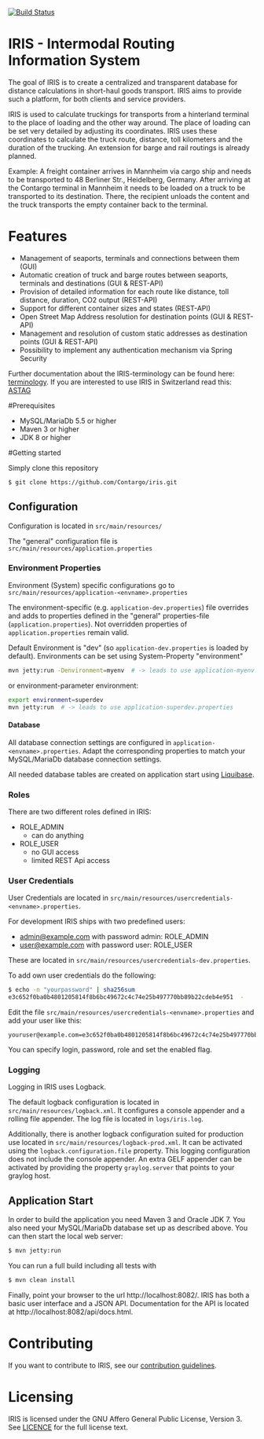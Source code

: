 [![Build Status](https://travis-ci.org/Contargo/iris.svg?branch=master)](https://travis-ci.org/Contargo/iris)

IRIS - Intermodal Routing Information System
=========

The goal of IRIS is to create a centralized and transparent database for distance calculations in short-haul goods transport.
IRIS aims to provide such a platform, for both clients and service providers.

IRIS is used to calculate truckings for transports from a hinterland terminal to the place of loading and the other way around.
The place of loading can be set very detailed by adjusting its coordinates.
IRIS uses these coordinates to calculate the truck route, distance, toll kilometers and the duration of the trucking.
An extension for barge and rail routings is already planned.

Example: A freight container arrives in Mannheim via cargo ship and needs to be transported to 48 Berliner Str., Heidelberg, Germany.
After arriving at the Contargo terminal in Mannheim it needs to be loaded on a truck to be transported to its destination.
There, the recipient unloads the content and the truck transports the empty container back to the terminal.

# Features
* Management of seaports, terminals and connections between them (GUI)
* Automatic creation of truck and barge routes between seaports, terminals and destinations (GUI & REST-API)
* Provision of detailed information for each route like distance, toll distance, duration, CO2 output (REST-API)
* Support for different container sizes and states (REST-API)
* Open Street Map Address resolution for destination points (GUI & REST-API)
* Management and resolution of custom static addresses as destination points (GUI & REST-API)
* Possibility to implement any authentication mechanism via Spring Security

Further documentation about the IRIS-terminology can be found here: [terminology](docs/terminology.md).
If you are interested to use IRIS in Switzerland read this: [ASTAG](docs/astag.md)


#Prerequisites
 - MySQL/MariaDb 5.5 or higher
 - Maven 3 or higher
 - JDK 8 or higher


#Getting started

Simply clone this repository
```sh
$ git clone https://github.com/Contargo/iris.git
```

## Configuration

Configuration is located in ```src/main/resources/```

The "general" configuration file is ```src/main/resources/application.properties```


### Environment Properties

Environment (System) specific configurations go to ```src/main/resources/application-<envname>.properties``` 

The environment-specific (e.g. ```application-dev.properties```) file overrides and adds to properties defined in the "general" properties-file (```application.properties```). Not overridden properties of ```application.properties``` remain valid.

Default Environment is "dev" (so ```application-dev.properties``` is loaded by default). Environments can be set using System-Property "environment" 

```sh
mvn jetty:run -Denvironment=myenv  # -> leads to use application-myenv.properties
```
or environment-parameter environment:
```sh
export environment=superdev
mvn jetty:run  # -> leads to use application-superdev.properties
```

#### Database

All database connection settings are configured in ```application-<envname>.properties```. Adapt the corresponding properties to match your MySQL/MariaDb database connection settings.

All needed database tables are created on application start using [Liquibase](http://www.liquibase.org/).


### Roles

There are two different roles defined in IRIS:

- ROLE_ADMIN
  - can do anything
- ROLE_USER
  - no GUI access
  - limited REST Api access


### User Credentials

User Credentials are located in ```src/main/resources/usercredentials-<envname>.properties```.

For development IRIS ships with two predefined users:
- admin@example.com with password admin: ROLE_ADMIN
- user@example.com with password user: ROLE_USER

These are located in ```src/main/resources/usercredentials-dev.properties```.

To add own user credentials do the following:
```sh
$ echo -n "yourpassword" | sha256sum
e3c652f0ba0b4801205814f8b6bc49672c4c74e25b497770bb89b22cdeb4e951  -
```
Edit the file ```src/main/resources/usercredentials-<envname>.properties``` and add your user like this:
```
youruser@example.com=e3c652f0ba0b4801205814f8b6bc49672c4c74e25b497770bb89b22cdeb4e951,ROLE_USER,enabled
```

You can specify login, password, role and set the enabled flag.

### Logging

Logging in IRIS uses Logback.

The default logback configuration is located in ```src/main/resources/logback.xml```. It configures a console appender and a rolling file appender. The log file is located in ```logs/iris.log```.

Additionally, there is another logback configuration suited for production use located in ```src/main/resources/logback-prod.xml```. It can be activated using the ```logback.configuration.file``` property. This logging configuration does not include the console appender. An extra GELF appender can be activated by providing the property ```graylog.server``` that points to your graylog host.

## Application Start

In order to build the application you need Maven 3 and Oracle JDK 7. You also need your MySQL/MariaDb database set up as described above. You can then start the local web server:
```sh
$ mvn jetty:run
```
You can run a full build including all tests with
```sh
$ mvn clean install
```
Finally, point your browser to the url http://localhost:8082/. IRIS has both a basic user interface and a JSON API. Documentation for the API is located at http://localhost:8082/api/docs.html.


# Contributing

If you want to contribute to IRIS, see our [contribution guidelines](CONTRIBUTING.md).


# Licensing

IRIS is licensed under the GNU Affero General Public License, Version 3. See [LICENCE](LICENSE) for the full license text.
